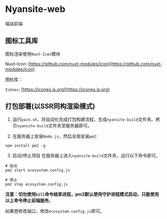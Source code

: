 # Nyansite-web

喵站前端

## 图标工具库

图标渲染使用`Nuxt-Icon`模块

Nuxt-Icon: [https://github.com/nuxt-modules/icon](https://github.com/nuxt-modules/icon)

图标库：

`Icônes`: [https://icones.js.org](https://icones.js.org)

## 打包部署(以SSR同构渲染模式)

1. 运行`pack.sh`，将自动化完成打包构建流程，生成`nyansite-build`文件夹。拷贝`nyansite-build`文件夹至服务器即可。

2. 在服务器上安装`Node.js`，然后全局安装`pm2`: 
~~~shell
npm install pm2 -g
~~~

3. 启动/停止项目
在服务器上进入`nyansite-build`文件夹，运行以下命令即可。

~~~shell
# 启动
pm2 start ecosystem.config.js

# 停止
pm2 stop ecosystem.config.js
~~~

**注意：切勿使用`kill`命令结束进程，pm2默认使用守护进程模式启动，只能使用以上命令停止前端服务**。

如果想修改端口，修改`ecosystem.config.js`即可。

